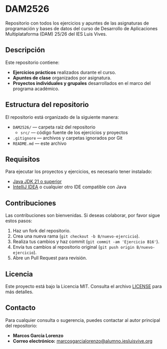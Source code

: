 # DAM2526

Repositorio con todos los ejercicios y apuntes de las asignaturas de programación y bases de datos del curso de Desarrollo de Aplicaciones Multiplataforma (DAM) 25/26 del IES Luis Vives.

## Descripción

Este repositorio contiene:

- **Ejercicios prácticos** realizados durante el curso.
- **Apuntes de clase** organizados por asignatura.
- **Proyectos individuales y grupales** desarrollados en el marco del programa académico.

## Estructura del repositorio

El repositorio está organizado de la siguiente manera:

- `DAM2526/` — carpeta raíz del repositorio
  - `src/` — código fuente de los ejercicios y proyectos
- `.gitignore` — archivos y carpetas ignorados por Git
- `README.md` — este archivo

## Requisitos

Para ejecutar los proyectos y ejercicios, es necesario tener instalado:

- [Java JDK 21 o superior](https://www.oracle.com/java/technologies/javase-jdk21-downloads.html)
- [IntelliJ IDEA](https://www.jetbrains.com/idea/) o cualquier otro IDE compatible con Java

## Contribuciones

Las contribuciones son bienvenidas. Si deseas colaborar, por favor sigue estos pasos:

1. Haz un fork del repositorio.
2. Crea una nueva rama (`git checkout -b B/nuevo-ejercicio`).
3. Realiza tus cambios y haz commit (`git commit -am 'Ejercicio B16'`).
4. Envía tus cambios al repositorio original (`git push origin B/nuevo-ejercicio`).
5. Abre un Pull Request para revisión.

## Licencia

Este proyecto está bajo la Licencia MIT. Consulta el archivo [LICENSE](https://opensource.org/license/MIT) para más detalles.

## Contacto

Para cualquier consulta o sugerencia, puedes contactar al autor principal del repositorio:

- **Marcos García Lorenzo**
- **Correo electrónico:** marcosgarcialorenzo@alumno.iesluisvive.org

